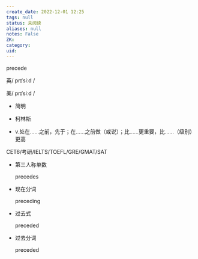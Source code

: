 ```yaml
---
create_date: 2022-12-01 12:25
tags: null
status: 未阅读 
aliases: null
notes: False
ZK: 
category: 
uid: 
---
```


precede

英/ prɪˈsiːd /

美/ prɪˈsiːd /

-   简明
-   柯林斯

-   v.处在……之前，先于；在……之前做（或说）；比……更重要，比……（级别）更高

CET6/考研/IELTS/TOEFL/GRE/GMAT/SAT

-   第三人称单数
    
    precedes
-   现在分词
    
    preceding
-   过去式
    
    preceded
-   过去分词
    
    preceded